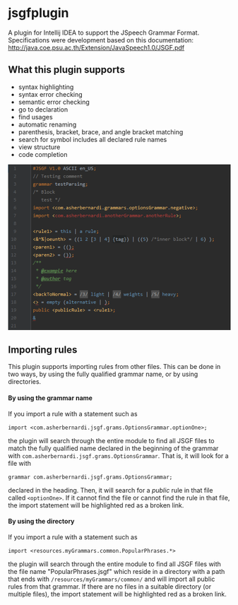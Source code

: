 # jsgfplugin

A plugin for Intellij IDEA to support the JSpeech Grammar Format.  
Specifications were development based on this documentation: http://java.coe.psu.ac.th/Extension/JavaSpeech1.0/JSGF.pdf

## What this plugin supports

- syntax highlighting
- syntax error checking
- semantic error checking
- go to declaration
- find usages
- automatic renaming
- parenthesis, bracket, brace, and angle bracket matching
- search for symbol includes all declared rule names
- view structure
- code completion

![Plugin preview](images/pluginPreview.png)

## Importing rules

This plugin supports importing rules from other files.
This can be done in two ways, by using the fully qualified grammar name, or by using directories.

#### By using the grammar name

If you import a rule with a statement such as

```
import <com.asherbernardi.jsgf.grams.OptionsGrammar.optionOne>;
```

the plugin will search through the entire module to find all JSGF files to match the fully qualified name declared in the beginning of the grammar with `com.asherbernardi.jsgf.grams.OptionsGrammar`.
That is, it will look for a file with

```
grammar com.asherbernardi.jsgf.grams.OptionsGrammar;
```

declared in the heading. Then, it will search for a _public_ rule in that file called `<optionOne>`. If it cannot find the file or cannot find the rule in that file, the import statement will be highlighted red as a broken link.

#### By using the directory

If you import a rule with a statement such as

```
import <resources.myGrammars.common.PopularPhrases.*>
```

the plugin will search through the entire module to find all JSGF files with the file name "PopularPhrases.jsgf" which reside in a directory with a path that ends with `/resources/myGrammars/common/` and will import all public rules from that grammar.
If there are no files in a suitable directory (or multiple files), the import statement will be highlighted red as a broken link.


